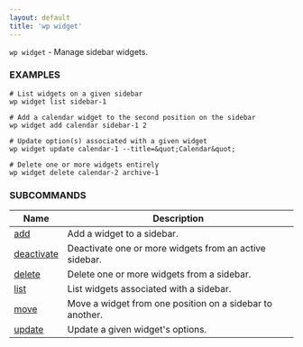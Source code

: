 ```yaml
---
layout: default
title: 'wp widget'
---
```


`wp widget` - Manage sidebar widgets.

### EXAMPLES

    # List widgets on a given sidebar
    wp widget list sidebar-1

    # Add a calendar widget to the second position on the sidebar
    wp widget add calendar sidebar-1 2

    # Update option(s) associated with a given widget
    wp widget update calendar-1 --title=&quot;Calendar&quot;

    # Delete one or more widgets entirely
    wp widget delete calendar-2 archive-1

### SUBCOMMANDS

<table>
	<thead>
	<tr>
		<th>Name</th>
		<th>Description</th>
	</tr>
	</thead>
	<tbody>
		<tr>
			<td><a href="/commands/widget/add/">add</a></td>
			<td>Add a widget to a sidebar.</td>
		</tr>
		<tr>
			<td><a href="/commands/widget/deactivate/">deactivate</a></td>
			<td>Deactivate one or more widgets from an active sidebar.</td>
		</tr>
		<tr>
			<td><a href="/commands/widget/delete/">delete</a></td>
			<td>Delete one or more widgets from a sidebar.</td>
		</tr>
		<tr>
			<td><a href="/commands/widget/list/">list</a></td>
			<td>List widgets associated with a sidebar.</td>
		</tr>
		<tr>
			<td><a href="/commands/widget/move/">move</a></td>
			<td>Move a widget from one position on a sidebar to another.</td>
		</tr>
		<tr>
			<td><a href="/commands/widget/update/">update</a></td>
			<td>Update a given widget's options.</td>
		</tr>
	</tbody>
</table>

